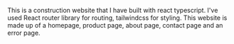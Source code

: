 This is a construction website that I have built with react typescript. I've used React router library for routing, tailwindcss for styling. This website is made up of a homepage, product page, about page, contact page and an error page.
